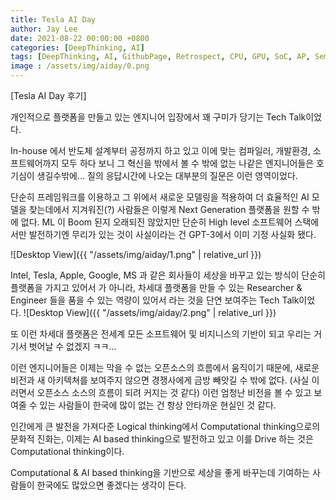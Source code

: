 ```yaml
---
title: Tesla AI Day
author: Jay Lee
date: 2021-08-22 00:00:00 +0800
categories: [DeepThinking, AI]
tags: [DeepThinking, AI, GithubPage, Retrospect, CPU, GPU, SoC, AP, Semiconductor, Tesla]
image : /assets/img/aiday/0.png
---
```


[Tesla AI Day 후기]

개인적으로 플랫폼을 만들고 있는 엔지니어 입장에서 꽤 구미가 당기는 Tech Talk이었다.

In-house 에서 반도체 설계부터 공정까지 하고 있고 이에 맞는 컴파일러, 개발환경, 소프트웨어까지 모두 하다 보니 그 혁신을 밖에서 볼 수 밖에 없는 나같은 엔지니어들은 호기심이 생길수밖에...
질의 응답시간에 나오는 대부분의 질문은 이런 영역이었다. 

단순히 프레임워크를 이용하고 그 위에서 새로운 모델링을 적용하여 더 효율적인 AI 모델을 찾는데에서 지겨워진(?) 사람들은 이렇게 Next Generation 플랫폼을 원할 수 밖에 없다. ML 이 Boom 된지 오래되진 않았지만 단순히 High level 소프트웨어 스택에서만 발전하기엔 무리가 있는 것이 사실이라는 건 GPT-3에서 이미 기정 사실화 됐다. 

![Desktop View]({{ "/assets/img/aiday/1.png" | relative_url }})

Intel, Tesla, Apple, Google, MS 과 같은 회사들이 세상을 바꾸고 있는 방식이 단순히 플랫폼을 가지고 있어서 가 아니라, 
차세대 플랫폼을 만들 수 있는 Researcher & Engineer 들을 품을 수 있는 역량이 있어서 라는 것을 단연 보여주는 Tech Talk이었다.
![Desktop View]({{ "/assets/img/aiday/2.png" | relative_url }})

또 이런 차세대 플랫폼은 전세계 모든 소프트웨어 및 비지니스의 기반이 되고 우리는 거기서 벗어날 수 없겠지 ㅋㅋ...

이런 엔지니어들은 이제는 막을 수 없는 오픈소스의 흐름에서 움직이기 때문에, 새로운 비전과 새 아키텍쳐를 보여주지 않으면 경쟁사에게 금방 빼앗길 수 밖에 없다. (사실 이러면서 오픈소스 소스의 흐름이 되려 커지는 것 같다)
이런 엄청난 비전을 볼 수 있고 보여줄 수 있는 사람들이 한국에 많이 없는 건 항상 안타까운 현실인 것 같다.

인간에게 큰 발전을 가져다준 Logical thinking에서 Computational thinking으로의 문화적 진화는, 이제는 AI based thinking으로 발전하고 있고 이를 Drive 하는 것은 Computational thinking이다. 

Computational & AI based thinking을 기반으로 세상을 좋게 바꾸는데 기여하는 사람들이 한국에도 많았으면 좋겠다는 생각이 든다. 
